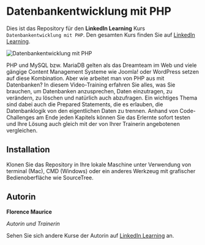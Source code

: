# Datenbankentwicklung mit PHP

Dies ist das Repository für den **LinkedIn Learning** Kurs `Datenbankentwicklung mit PHP`. Den gesamten Kurs finden Sie auf [LinkedIn Learning][lil-course-url].

![Datenbankentwicklung mit PHP][lil-thumbnail-url] 

PHP und MySQL bzw. MariaDB gelten als das Dreamteam im Web und viele gängige Content Management Systeme wie Joomla! oder WordPress setzen auf diese Kombination. Aber wie arbeitet man von PHP aus mit Datenbanken? In diesem Video-Training erfahren Sie alles, was Sie brauchen, um Datenbanken anzusprechen, Daten einzutragen, zu verändern, zu löschen und natürlich auch abzufragen. Ein wichtiges Thema sind dabei auch die Prepared Statements, die es erlauben, die Datenbanklogik von den eigentlichen Daten zu trennen. Anhand von Code-Challenges am Ende jeden Kapitels können Sie das Erlernte sofort testen und Ihre Lösung auch gleich mit der von Ihrer Trainerin angebotenen vergleichen.

## Installation

Klonen Sie das Repository in Ihre lokale Maschine unter Verwendung von terminal (Mac), CMD (Windows) oder ein anderes Werkzeug mit grafischer Bedienoberfläche wie SourceTree.

## Autorin
**Florence Maurice**

_Autorin und Trainerin_

Sehen Sie sich andere Kurse der Autorin auf [LinkedIn Learning](https://www.linkedin.com/learning/instructors/florence-maurice) an.

[0]: # (Replace these placeholder URLs with actual course URLs)
[lil-course-url]: https://www.linkedin.com/learning/datenbankentwicklung-mit-php/erfahren-sie-alles-was-sie-brauchen-um-mit-php-datenbanken-anzusprechen-daten-einzutragen-zu-verandern-zu-losc
[lil-thumbnail-url]: https://media-exp1.licdn.com/dms/image/C4E0DAQHMHlgcB493SA/learning-public-crop_675_1200/0/1644312925233?e=1644663600&v=beta&t=vNAxYtdajsAb5nYeOhxHKgAIFBhllWLicG9CFZsTHgo
